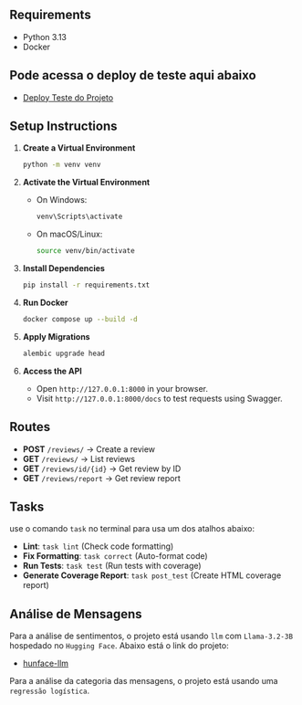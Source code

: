 ## Requirements
- Python 3.13
- Docker

## Pode acessa o deploy de teste aqui abaixo

- [Deploy Teste do Projeto](https://hublast.com/weon/docs)

## Setup Instructions

1. **Create a Virtual Environment**
   ```sh
   python -m venv venv
   ```

2. **Activate the Virtual Environment**
   - On Windows:
     ```sh
     venv\Scripts\activate
     ```
   - On macOS/Linux:
     ```sh
     source venv/bin/activate
     ```

3. **Install Dependencies**
   ```sh
   pip install -r requirements.txt
   ```

4. **Run Docker**
   ```sh
   docker compose up --build -d
   ```

5. **Apply Migrations**
   ```sh
   alembic upgrade head
   ```

6. **Access the API**
   - Open `http://127.0.0.1:8000` in your browser.
   - Visit `http://127.0.0.1:8000/docs` to test requests using Swagger.

## Routes
- **POST** `/reviews/` → Create a review
- **GET** `/reviews/` → List reviews
- **GET** `/reviews/id/{id}` → Get review by ID
- **GET** `/reviews/report` → Get review report


## Tasks
use o comando `task` no terminal para usa um dos atalhos abaixo:

- **Lint**: `task lint` (Check code formatting)
- **Fix Formatting**: `task correct` (Auto-format code)
- **Run Tests**: `task test` (Run tests with coverage)
- **Generate Coverage Report**: `task post_test` (Create HTML coverage report)

## Análise de Mensagens

Para a análise de sentimentos, o projeto está usando `llm` com `Llama-3.2-3B` hospedado no `Hugging Face`. Abaixo está o link do projeto:

- [hunface-llm](https://huggingface.co/collections/wendellast/weon-67afffa463fee231f49ac1b8)

Para a análise da categoria das mensagens, o projeto está usando uma `regressão logística`.
